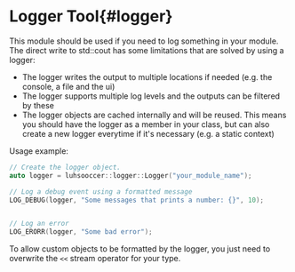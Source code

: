 # Logger Tool{#logger}

This module should be used if you need to log something in your module. The direct write to std::cout has some limitations that are solved by using a logger:
- The logger writes the output to multiple locations if needed (e.g. the console, a file and the ui)
- The logger supports multiple log levels and the outputs can be filtered by these
- The logger objects are cached internally and will be reused. This means you should have the logger as a member in your class, but can also create a new logger everytime if it's necessary (e.g. a static context)

Usage example:
```cpp
// Create the logger object.
auto logger = luhsooccer::logger::Logger("your_module_name");

// Log a debug event using a formatted message
LOG_DEBUG(logger, "Some messages that prints a number: {}", 10);


// Log an error
LOG_ERORR(logger, "Some bad error");
```

To allow custom objects to be formatted by the logger, you just need to overwrite the `<<` stream operator for your type.
